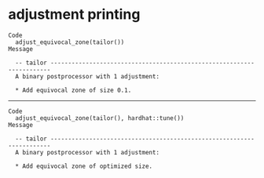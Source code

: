 # adjustment printing

    Code
      adjust_equivocal_zone(tailor())
    Message
      
      -- tailor ----------------------------------------------------------------------
      A binary postprocessor with 1 adjustment:
      
      * Add equivocal zone of size 0.1.

---

    Code
      adjust_equivocal_zone(tailor(), hardhat::tune())
    Message
      
      -- tailor ----------------------------------------------------------------------
      A binary postprocessor with 1 adjustment:
      
      * Add equivocal zone of optimized size.

